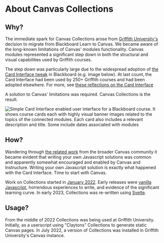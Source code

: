 <!--
 Copyright (C) 2023 David Jones
 
 This file is part of Canvas Collections.
 
 Canvas Collections is free software: you can redistribute it and/or modify
 it under the terms of the GNU General Public License as published by
 the Free Software Foundation, either version 3 of the License, or
 (at your option) any later version.
 
 Canvas Collections is distributed in the hope that it will be useful,
 but WITHOUT ANY WARRANTY; without even the implied warranty of
 MERCHANTABILITY or FITNESS FOR A PARTICULAR PURPOSE.  See the
 GNU General Public License for more details.
 
 You should have received a copy of the GNU General Public License
 along with Canvas Collections.  If not, see <http://www.gnu.org/licenses/>.
-->

# About Canvas Collections

## Why?

The immediate spark for Canvas Collections arose from [Griffith University's](https://www.griffith.edu.au) decision to migrate from Blackboard Learn to Canvas. We became aware of the long-known limitations of Canvas' modules functionality. Canvas modules represented a significant step down in both the structural and visual capabilities used by Griffith courses. 

The step down was particularly large due to the widespread adoption of [the Card Interface tweak](https://djplaner.github.io/Card-Interface-Tweak/) in Blackboard (e.g. image below). At last count, the Card Interface had been used by 250+ Griffith courses and had been adopted elsewhere. For more, see [these reflections on the Card Interface](https://djon.es/blog/2021/03/12/reflecting-on-the-spread-of-the-card-interface-for-blackboard-learn/)

A solution to Canvas' limitations was required. Canvas Collections is the result.

![Simple Card Interface enabled user interface for a Blackboard course. It shows course cards each with highly visual banner images related to the topics of the connected modules. Each card also includes a relevant description and title. Some include dates associated with modules](https://djplaner.github.io/Card-Interface-Tweak/images/after.png)

## How?

Wandering through [the related work](about-collections.md) from the broader Canvas community it became evident that writing your own Javascript solutions was common and apparently somewhat encouraged and enabled by Canvas and Instructure. Writing your own Javascript solution is exactly what happened with the Card Interface. Time to start with Canvas.

Work on Collections started in [January 2022](https://github.com/djplaner/canvas-collections/tree/07b588dba71de55068b65315ad4d7f4206e63b0e). Early releases were [vanilla Javascript](https://github.com/djplaner/canvas-collections/releases), horrendous experiences to write, and evidence of the significant learning curve. In early 2023, Collections was re-written using [Svelte](https://svelte.dev/).

## Usage?

From the middle of 2022 Collections was being used at Griffith University. Initially, as a userscript using "Claytons" Collections to generate static Canvas pages. In July 2022, a version of Collections was installed in Griffith University's Canvas instance.


